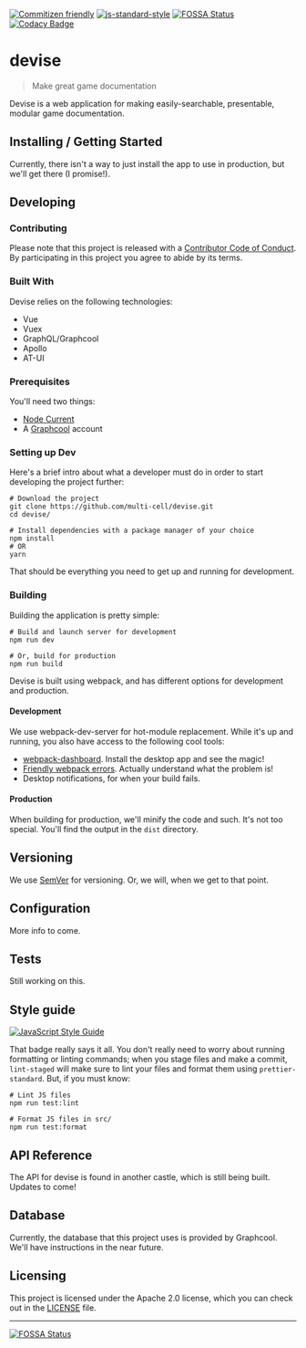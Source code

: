 [![Commitizen friendly](https://img.shields.io/badge/commitizen-friendly-brightgreen.svg)](http://commitizen.github.io/cz-cli/)
[![js-standard-style](https://img.shields.io/badge/code%20style-standard-brightgreen.svg)](http://standardjs.com)
[![FOSSA Status](https://app.fossa.io/api/projects/git%2Bgithub.com%2Fmulti-cell%2Fdevise-ante.svg?type=shield)](https://app.fossa.io/projects/git%2Bgithub.com%2Fmulti-cell%2Fdevise-ante?ref=badge_shield)
[![Codacy Badge](https://api.codacy.com/project/badge/Grade/de76c263ff0941f1894d4e76565b99bf)](https://www.codacy.com/app/multi-cell/devise-ante?utm_source=github.com&amp;utm_medium=referral&amp;utm_content=multi-cell/devise-ante&amp;utm_campaign=Badge_Grade)

<!-- ![Logo of the project](./images/logo.sample.png) -->

# devise
> Make great game documentation

Devise is a web application for making easily-searchable, presentable, modular game documentation.

## Installing / Getting Started

Currently, there isn't a way to just install the app to use in production, but we'll get there (I promise!).

## Developing

### Contributing

Please note that this project is released with a [Contributor Code of Conduct](.github/CODE-OF-CONDUCT.md). By participating in this project you agree to abide by its terms.

### Built With

Devise relies on the following technologies:

+ Vue
+ Vuex
+ GraphQL/Graphcool
+ Apollo
+ AT-UI

### Prerequisites
You'll need two things:

+ [Node Current](https://nodejs.org/en/)
+ A [Graphcool](https://www.graph.cool/) account


### Setting up Dev

Here's a brief intro about what a developer must do in order to start developing
the project further:

```shell
# Download the project
git clone https://github.com/multi-cell/devise.git
cd devise/

# Install dependencies with a package manager of your choice
npm install
# OR
yarn
```

That should be everything you need to get up and running for development.

### Building

Building the application is pretty simple:

```shell
# Build and launch server for development
npm run dev

# Or, build for production
npm run build
```

Devise is built using webpack, and has different options for development and production.

#### Development

We use webpack-dev-server for hot-module replacement. While it's up and running, you also have access to the following cool tools:

+ [webpack-dashboard](https://github.com/FormidableLabs/electron-webpack-dashboard). Install the desktop app and see the magic!
+ [Friendly webpack errors](https://www.npmjs.com/package/friendly-errors-webpack-plugin). Actually understand what the problem is!
+ Desktop notifications, for when your build fails.

#### Production

When building for production, we'll minify the code and such. It's not too special. You'll find the output in the `dist` directory.

## Versioning

We use [SemVer](http://semver.org/) for versioning. Or, we will, when we get to that point.

## Configuration

More info to come.

## Tests

Still working on this.

## Style guide

[![JavaScript Style Guide](https://cdn.rawgit.com/standard/standard/master/badge.svg)](https://github.com/standard/standard)

That badge really says it all. You don't really need to worry about running formatting or linting commands; when you stage files and make a commit,
`lint-staged` will make sure to lint your files and format them using `prettier-standard`. But, if you must know:

```shell
# Lint JS files
npm run test:lint

# Format JS files in src/
npm run test:format
```

## API Reference

The API for devise is found in another castle, which is still being built. Updates to come!

## Database

Currently, the database that this project uses is provided by Graphcool. We'll have instructions in the near future.

## Licensing

This project is licensed under the Apache 2.0 license, which you can check out in the [LICENSE](LICENSE) file.

---

[![FOSSA Status](https://app.fossa.io/api/projects/git%2Bgithub.com%2Fmulti-cell%2Fdevise-ante.svg?type=large)](https://app.fossa.io/projects/git%2Bgithub.com%2Fmulti-cell%2Fdevise-ante?ref=badge_large)
